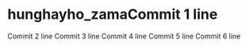 # hunghayho_zamaCommit 1 line
Commit 2 line
Commit 3 line
Commit 4 line
Commit 5 line
Commit 6 line
